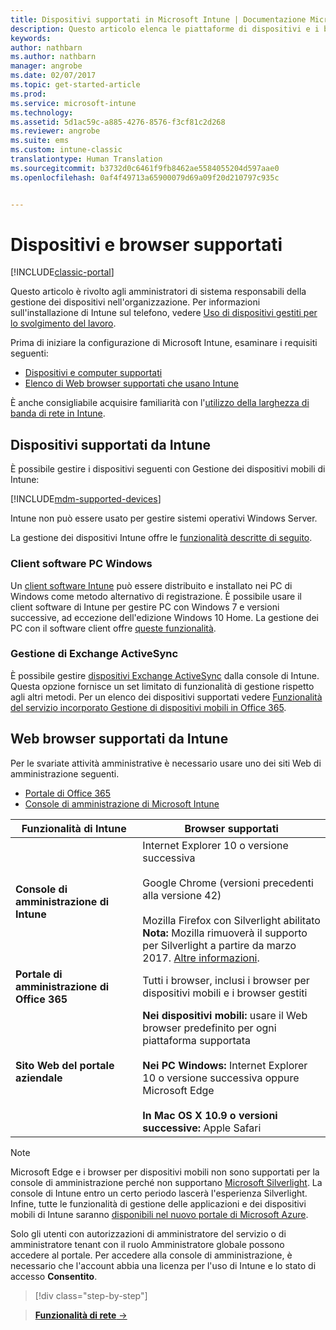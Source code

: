 ```yaml
---
title: Dispositivi supportati in Microsoft Intune | Documentazione Microsoft
description: Questo articolo elenca le piattaforme di dispositivi e i browser supportati per la gestione dei dispositivi in Intune.
keywords: 
author: nathbarn
ms.author: nathbarn
manager: angrobe
ms.date: 02/07/2017
ms.topic: get-started-article
ms.prod: 
ms.service: microsoft-intune
ms.technology: 
ms.assetid: 5d1ac59c-a885-4276-8576-f3cf81c2d268
ms.reviewer: angrobe
ms.suite: ems
ms.custom: intune-classic
translationtype: Human Translation
ms.sourcegitcommit: b3732d0c6461f9fb8462ae5584055204d597aae0
ms.openlocfilehash: 0af4f49713a65900079d69a09f20d210797c935c


---
```


# <a name="supported-devices-and-browsers"></a>Dispositivi e browser supportati

[!INCLUDE[classic-portal](../includes/classic-portal.md)]

Questo articolo è rivolto agli amministratori di sistema responsabili della gestione dei dispositivi nell'organizzazione. Per informazioni sull'installazione di Intune sul telefono, vedere [Uso di dispositivi gestiti per lo svolgimento del lavoro](https://docs.microsoft.com/intune/enduser/company-portal-frequently-asked-questions).

Prima di iniziare la configurazione di Microsoft Intune, esaminare i requisiti seguenti:

- [Dispositivi e computer supportati](#intune-supported-devices)
- [Elenco di Web browser supportati che usano Intune](#intune-supported-web-browsers)

È anche consigliabile acquisire familiarità con l'[utilizzo della larghezza di banda di rete in Intune](network-bandwidth-use.md).

## <a name="intune-supported-devices"></a>Dispositivi supportati da Intune

È possibile gestire i dispositivi seguenti con Gestione dei dispositivi mobili di Intune:

[!INCLUDE[mdm-supported-devices](../includes/mdm-supported-devices.md)]

Intune non può essere usato per gestire sistemi operativi Windows Server.

La gestione dei dispositivi Intune offre le [funzionalità descritte di seguito](mobile-device-management-capabilities-in-microsoft-intune.md).

### <a name="windows-pc-software-client"></a>Client software PC Windows

Un [client software Intune](/intune/deploy-use/manage-windows-pcs-with-microsoft-intune) può essere distribuito e installato nei PC di Windows come metodo alternativo di registrazione. È possibile usare il client software di Intune per gestire PC con Windows 7 e versioni successive, ad eccezione dell'edizione Windows 10 Home. La gestione dei PC con il software client offre [queste funzionalità](windows-pc-management-capabilities-in-microsoft-intune.md).

### <a name="exchange-activesync-management"></a>Gestione di Exchange ActiveSync

È possibile gestire [dispositivi Exchange ActiveSync](/intune/deploy-use/mobile-device-management-with-exchange-activesync-and-microsoft-intune) dalla console di Intune. Questa opzione fornisce un set limitato di funzionalità di gestione rispetto agli altri metodi. Per un elenco dei dispositivi supportati vedere [Funzionalità del servizio incorporato Gestione di dispositivi mobili in Office 365](https://support.office.com/article/Capabilities-of-built-in-Mobile-Device-Management-for-Office-365-a1da44e5-7475-4992-be91-9ccec25905b0).

## <a name="intune-supported-web-browsers"></a>Web browser supportati da Intune

Per le svariate attività amministrative è necessario usare uno dei siti Web di amministrazione seguenti.

- [Portale di Office 365](http://go.microsoft.com/fwlink/p/?LinkId=698854)
- [Console di amministrazione di Microsoft Intune](https://admin.manage.microsoft.com/)

|Funzionalità di Intune |Browser supportati|
|---------|---------|
|**Console di amministrazione di Intune**     |  Internet Explorer 10 o versione successiva<br /><br />Google Chrome (versioni precedenti alla versione 42)<br /><br />Mozilla Firefox con Silverlight abilitato<br />**Nota:** Mozilla rimuoverà il supporto per Silverlight a partire da marzo 2017. [Altre informazioni](https://go.microsoft.com/fwlink/?linkid=836872). |
|**Portale di amministrazione di Office 365**     |Tutti i browser, inclusi i browser per dispositivi mobili e i browser gestiti  |
|**Sito Web del portale aziendale**     |**Nei dispositivi mobili:** usare il Web browser predefinito per ogni piattaforma supportata   <br /><br />**Nei PC Windows:** Internet Explorer 10 o versione successiva oppure Microsoft Edge<br /><br />**In Mac OS X 10.9 o versioni successive:** Apple Safari    |

> [!Note]
> Microsoft Edge e i browser per dispositivi mobili non sono supportati per la console di amministrazione perché non supportano [Microsoft Silverlight](https://msdn.microsoft.com/en-us/library/cc838158(v=vs.95).aspx). La console di Intune entro un certo periodo lascerà l'esperienza Silverlight. Infine, tutte le funzionalità di gestione delle applicazioni e dei dispositivi mobili di Intune saranno [disponibili nel nuovo portale di Microsoft Azure](https://blogs.technet.microsoft.com/enterprisemobility/2015/11/17/enhancing-managed-mobile-productivity/).


Solo gli utenti con autorizzazioni di amministratore del servizio o di amministratore tenant con il ruolo Amministratore globale possono accedere al portale. Per accedere alla console di amministrazione, è necessario che l'account abbia una licenza per l'uso di Intune e lo stato di accesso **Consentito**.

>[!div class="step-by-step"]

>[**Funzionalità di rete** &rarr;](network-bandwidth-use.md)  



<!--HONumber=Feb17_HO2-->


